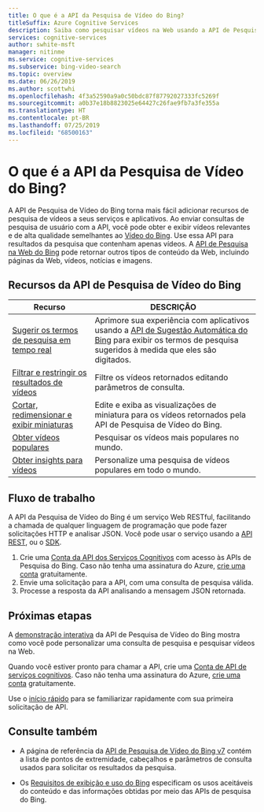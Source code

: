 ```yaml
---
title: O que é a API da Pesquisa de Vídeo do Bing?
titleSuffix: Azure Cognitive Services
description: Saiba como pesquisar vídeos na Web usando a API de Pesquisa de Vídeo do Bing.
services: cognitive-services
author: swhite-msft
manager: nitinme
ms.service: cognitive-services
ms.subservice: bing-video-search
ms.topic: overview
ms.date: 06/26/2019
ms.author: scottwhi
ms.openlocfilehash: 4f3a52590a9a0c50bdc87f87792027333fc5269f
ms.sourcegitcommit: a0b37e18b8823025e64427c26fae9fb7a3fe355a
ms.translationtype: HT
ms.contentlocale: pt-BR
ms.lasthandoff: 07/25/2019
ms.locfileid: "68500163"
---
```

# <a name="what-is-the-bing-video-search-api"></a>O que é a API da Pesquisa de Vídeo do Bing?

A API de Pesquisa de Vídeo do Bing torna mais fácil adicionar recursos de pesquisa de vídeos a seus serviços e aplicativos. Ao enviar consultas de pesquisa de usuário com a API, você pode obter e exibir vídeos relevantes e de alta qualidade semelhantes ao [Vídeo do Bing](https://www.bing.com/video). Use essa API para resultados da pesquisa que contenham apenas vídeos. A [API de Pesquisa na Web do Bing](../bing-web-search/search-the-web.md) pode retornar outros tipos de conteúdo da Web, incluindo páginas da Web, vídeos, notícias e imagens.

## <a name="bing-video-search-api-features"></a>Recursos da API de Pesquisa de Vídeo do Bing

| Recurso                                                                                                                                                                                 | DESCRIÇÃO                                                                                                                                                            |
|-----------------------------------------------------------------------------------------------------------------------------------------------------------------------------------------|------------------------------------------------------------------------------------------------------------------------------------------------------------------------|
| [Sugerir os termos de pesquisa em tempo real](concepts/sending-requests.md#suggest-search-terms-with-the-bing-autosuggest-api) | Aprimore sua experiência com aplicativos usando a [API de Sugestão Automática do Bing](../bing-autosuggest/get-suggested-search-terms.md) para exibir os termos de pesquisa sugeridos à medida que eles são digitados. |
| [Filtrar e restringir os resultados de vídeos](concepts/get-videos.md#filtering-videos)                      | Filtre os vídeos retornados editando parâmetros de consulta.                                                                                                       |
| [Cortar, redimensionar e exibir miniaturas](../bing-web-search/resize-and-crop-thumbnails.md)                                                | Edite e exiba as visualizações de miniatura para os vídeos retornados pela API de Pesquisa de Vídeo do Bing.                                                                                      |
| [Obter vídeos populares](trending-videos.md) | Pesquisar os vídeos mais populares no mundo.                                                                                                          |
| [Obter insights para vídeos](video-insights.md) | Personalize uma pesquisa de vídeos populares em todo o mundo.                                                                                                          |

## <a name="workflow"></a>Fluxo de trabalho

A API da Pesquisa de Vídeo do Bing é um serviço Web RESTful, facilitando a chamada de qualquer linguagem de programação que pode fazer solicitações HTTP e analisar JSON. Você pode usar o serviço usando a [API REST](csharp.md), ou o [SDK](video-search-sdk-quickstart.md).

1. Crie uma [Conta da API dos Serviços Cognitivos](https://docs.microsoft.com/azure/cognitive-services/cognitive-services-apis-create-account) com acesso às APIs de Pesquisa do Bing. Caso não tenha uma assinatura do Azure, [crie uma conta](https://azure.microsoft.com/try/cognitive-services/?api=bing-web-search-api) gratuitamente.
2. Envie uma solicitação para a API, com uma consulta de pesquisa válida.
3. Processe a resposta da API analisando a mensagem JSON retornada.


## <a name="next-steps"></a>Próximas etapas

A [demonstração interativa](https://azure.microsoft.com/services/cognitive-services/bing-video-search-api/) da API de Pesquisa de Vídeo do Bing mostra como você pode personalizar uma consulta de pesquisa e pesquisar vídeos na Web.

Quando você estiver pronto para chamar a API, crie uma [Conta de API de serviços cognitivos](https://docs.microsoft.com/azure/cognitive-services/cognitive-services-apis-create-account). Caso não tenha uma assinatura do Azure, [crie uma conta](https://azure.microsoft.com/try/cognitive-services/?api=bing-web-search-api) gratuitamente.

Use o [início rápido](csharp.md) para se familiarizar rapidamente com sua primeira solicitação de API.

## <a name="see-also"></a>Consulte também

* A página de referência da [API de Pesquisa de Vídeo do Bing v7](https://docs.microsoft.com/rest/api/cognitiveservices-bingsearch/bing-video-api-v7-reference) contém a lista de pontos de extremidade, cabeçalhos e parâmetros de consulta usados para solicitar os resultados da pesquisa.

* Os [Requisitos de exibição e uso do Bing](./useanddisplayrequirements.md) especificam os usos aceitáveis do conteúdo e das informações obtidas por meio das APIs de pesquisa do Bing.